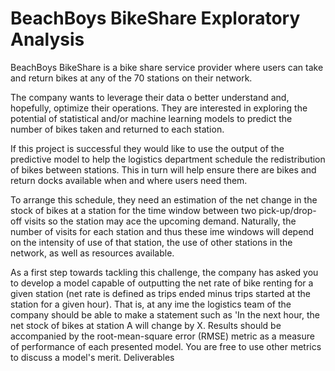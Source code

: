 # BeachBoys BikeShare Exploratory Analysis
 
 BeachBoys BikeShare is a bike share service provider where users can take and return bikes at any of the 70 stations on their network. 
 
 The company wants to leverage their data o better understand and, hopefully, optimize their operations. They are interested in exploring the potential of statistical and/or machine learning models to predict the number of bikes taken and returned to each station. 

If this project is successful they would like to use the output of the predictive model to help the logistics department schedule the redistribution of bikes between stations. This in turn will help ensure there are bikes and return docks available when and where users need them. 

To arrange this schedule, they need an estimation of the net change in the stock of bikes at a station for the time window between two pick-up/drop-off visits so the station may ace the upcoming demand. Naturally, the number of visits for each station and thus these ime windows will depend on the intensity of use of that station, the use of other stations in the network, as well as resources available. 

As a first step towards tackling this challenge, the company has asked you to develop a model capable of outputting the net rate of bike renting for a given station (net rate is defined as trips ended minus trips started at the station for a given hour). That is, at any ime the logistics team of the company should be able to make a statement such as 'In the next hour, the net stock of bikes at station A will change by X. Results should be accompanied by the root-mean-square error (RMSE) metric as a measure of performance of each presented model. You are free to use other metrics to discuss a model's merit. 
Deliverables 

